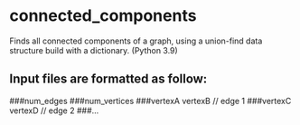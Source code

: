# connected_components
Finds all connected components of a graph, using a union-find data structure build with a dictionary. (Python 3.9)

## Input files are formatted as follow:
###num_edges
###num_vertices
###vertexA vertexB // edge 1
###vertexC vertexD // edge 2
###...
